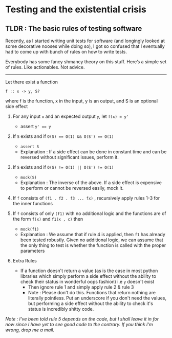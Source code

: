 # Testing and the existential crisis
## TLDR : The basic rules of testing software 

Recently, as I started writing unit tests for software (and longingly looked at some decorative nooses while doing so), I got so confused that I eventually had to come up with bunch of rules on how to write tests.

Everybody has some fancy shmancy theory on this stuff. Here’s a simple set of rules. Like actionables. Not advice.

---

Let there exist a function

`f :: x -> y, S?`

where f is the function, x in the input, y is an output, and S is an optional side effect

1. For any input `x` and an expected output `y`, let `f(x) = y'`
    * assert `y' == y`
2. If `S` exists and if `O(S) == O(1) && O(S') == O(1)`
    * `assert S`
    * Explanation : If a side effect can be done in constant time and can be reversed without significant issues, perform it.
3. If `S` exists and if `O(S) != O(1) || O(S') != O(1)`
    * `mock(S)`
    * Explanation : The inverse of the above. If a side effect is expensive to perform or cannot be reversed easily, mock it.
4. If `f` consists of `(f1 . f2 . f3 ... fx)` , recursively apply rules 1-3 for the inner functions
5. If `f` consists of only `(f1)` with no additional logic and the functions are of the form `f(x)` and `f1(x , c)` then
    * `mock(f1)`
    * Explanation : We assume that if rule 4 is applied, then `f1` has already been tested robustly. Given no additional logic, we can assume that the only thing to test is whether the function is called with the proper parameters

6. Extra Rules
    * If a function doesn't return a value (as is the case in most python libraries which simply perform a side effect without the ability to check their status in wonderful oops fashion) i.e `y` doesn't exist
        * Then ignore rule 1 and simply apply rule 2 & rule 3
        * Note : Please don't do this. Functions that return nothing are literally pointless. Put an underscore if you don't need the values, but performing a side effect without the ability to check it's status is incredibly shitty code.

*Note : I've been told rule 5 depends on the code, but I shall leave it in for now since I have yet to see good code to the contrary. If you think I'm wrong, drop me a mail.*
